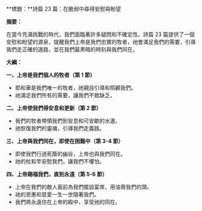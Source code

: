 **標題：**詩篇 23 篇：在脆弱中尋得安慰與盼望

**摘要：**

在當今充滿挑戰的時代，我們面臨著許多疑問和不確定性。詩篇 23 篇提供了一個安慰和盼望的源泉，提醒我們上帝是我們忠實的牧者，祂會滿足我們的需要，引導我們走正確的道路，並在我們最黑暗的時刻與我們同在。

**大綱：**

**一、上帝是我們個人的牧者（第 1 節）**
* 耶和華是我們唯一的牧者，祂親自引導和照顧我們。
* 祂滿足我們所有的需要，讓我們不致缺乏。

**二、上帝使我們得安息和更新（第 2 節）**
* 我們的牧者帶領我們到安息和可安歇的水邊。
* 祂恢復我們的靈魂，引導我們走義路。

**三、上帝與我們同在，即使在困難中（第 3-4 節）**
* 即使我們行過死蔭的幽谷，上帝也與我們同在。
* 祂的杖和竿安慰我們，讓我們不懼怕。

**四、上帝賜福我們，直到永遠（第 5-6 節）**
* 上帝在我們的敵人面前為我們擺設宴席，用油膏我們的頭。
* 祂的恩惠和慈愛一生一世隨著我們。
* 我們將永遠住在上帝的殿中，享受祂的同在。